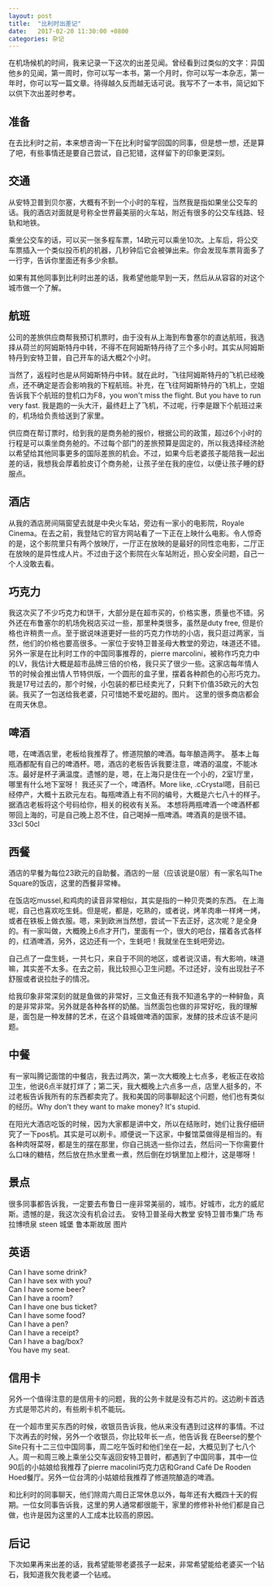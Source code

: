 ```yaml
---
layout: post
title:  "比利时出差记"
date:   2017-02-20 11:30:00 +0800
categories: 杂记
---
```

在机场候机的时间，我来记录一下这次的出差见闻。曾经看到过类似的文字：异国他乡的见闻，第一周时，你可以写一本书，第一个月时，你可以写一本杂志，第一年时，你可以写一篇文章。待得越久反而越无话可说。我写不了一本书，简记如下以供下次出差时参考。

## 准备 
在去比利时之前，本来想咨询一下在比利时留学回国的同事，但是想一想，还是算了吧，有些事情还是要自己尝试，自己犯错，这样留下的印象更深刻。

## 交通 
从安特卫普到贝尔塞，大概有不到一个小时的车程，当然我是指如果坐公交车的话。我的酒店对面就是号称全世界最美丽的火车站，附近有很多的公交车线路、轻轨和地铁。 

乘坐公交车的话，可以买一张多程车票，14欧元可以乘坐10次。上车后，将公交车票插入一个类似投币机的机器，几秒钟后它会被弹出来。你会发现车票背面多了一行字，告诉你里面还有多少余额。 

如果有其他同事到比利时出差的话，我希望他能早到一天，然后从从容容的对这个城市做一个了解。 

## 航班
公司的差旅供应商帮我预订机票时，由于没有从上海到布鲁塞尔的直达航班，我选择从荷兰的阿姆斯特丹中转，不得不在阿姆斯特丹待了三个多小时。其实从阿姆斯特丹到安特卫普，自己开车的话大概2个小时。

当然了，返程时也是从阿姆斯特丹中转。就在此时，飞往阿姆斯特丹的飞机已经晚点，还不确定是否会影响我的下程航班。补充，在飞往阿姆斯特丹的飞机上，空姐告诉我下个航班的登机口为F8，you won't miss the flight. But you have to run very fast. 我是跑的一头大汗，最终赶上了飞机，不过呢，行李是跟下个航班过来的，机场给负责给送到了家里。

供应商在帮订票时，给到我的是商务舱的报价，根据公司的政策，超过6个小时的行程是可以乘坐商务舱的。不过每个部门的差旅预算是固定的，所以我选择经济舱以希望给其他同事更多的国际差旅的机会。不过，如果今后老婆孩子能陪我一起出差的话，我想我会厚着脸皮订个商务舱，让孩子坐在我的座位，以便让孩子睡的舒服点。

## 酒店
从我的酒店房间隔窗望去就是中央火车站，旁边有一家小的电影院，Royale Cinema。在去之前，我登陆它的官方网站看了一下正在上映什么电影。令人惊奇的是，这个影院里只有两个放映厅，一厅正在放映的是最好的同性恋电影，二厅正在放映的是异性成人片。不过由于这个影院在火车站附近，担心安全问题，自己一个人没敢去看。

## 巧克力
我这次买了不少巧克力和饼干，大部分是在超市买的，价格实惠，质量也不错。另外还在布鲁塞尔的机场免税店买过一些，那里种类很多，虽然是duty free, 但是价格也许稍贵一点。至于据说味道更好一些的巧克力作坊的小店，我只逛过两家，当然，他们的价格也要高很多。一家位于安特卫普圣母大教堂的旁边，味道还不错。另外一家是在比利时工作的中国同事推荐的，pierre marcolini，被称作巧克力中的LV，我估计大概是超市品牌三倍的价格，我只买了很少一些。这家店每年情人节的时候会推出情人节特供版，一个圆形的盒子里，摆着各种颜色的心形巧克力。我是17号过去的，那个时候，小包装的都已经卖光了，只剩下价值35欧元的大包装。我买了一包送给我老婆，只可惜她不爱吃甜的。图片。
这里的很多商店都会在周天休息。
## 啤酒
嗯，在啤酒店里，老板给我推荐了。修道院酿的啤酒。每年酿造两字。
基本上每瓶酒都配有自己的啤酒杯。嗯，酒店的老板告诉我要注意，啤酒的温度，不能冰冻。最好是杯子满温度。遗憾的是，嗯，在上海只是住在一个小的，2室1厅里，哪里有什么地下室呀！
我还买了一个，啤酒杯。More like, .cCrystal嗯，目前已经停产，大概十五欧元左右。每瓶啤酒上有不同的编号，大概是六七八十的样子。据酒店老板将这个号码给你，相关的税收有关系。
本想将两瓶啤酒一个啤酒杯都带回上海的，可是自己晚上忍不住，自己喝掉一瓶啤酒。啤酒真的是很不错。
33cl 50cl
## 西餐
酒店的早餐为每位23欧元的自助餐。酒店的一层（应该说是0层）有一家名叫The Square的饭店，这里的西餐非常棒。

在饭店吃mussel,和鸡肉的读音非常相似，其实是指的一种贝壳类的东西。
在上海呢，自己也喜欢吃生蚝。但是呢，都是，吃熟的，或者说，烤羊肉串一样烤一烤，或者在铁板上做衣服。嗯，来到欧洲当然想，尝试一下去正好，这次呢？是全身的。有一家叫做，大概晚上6点才开门，里面有一个，很大的吧台，摆着各式各样的，红酒啤酒，另外，这边还有一个，生蚝吧！我就坐在生蚝吧旁边。

自己点了一盘生蚝，一共七只，来自于不同的地区，或者说汉语，有大影响，味道嘛，其实差不太多。在去之前，我比较担心卫生问题。不过还好，没有出现肚子不舒服或者说拉肚子的情况。

给我印象非常深刻的就是鱼做的非常好，三文鱼还有我不知道名字的一种鲟鱼，真的是非常非常。另外就是各种各样的奶酪。当然面包也做的非常好吃，我的理解是，面包是一种发酵的艺术，在这个县城做啤酒的国家，发酵的技术应该不是问题。

## 中餐
有一家叫腾记面馆的中餐店，我去过两次，第一次大概晚上七点多，老板正在收拾卫生，他说6点半就打烊了；第二天，我大概晚上六点多一点，店里人挺多的，不过老板告诉我所有的东西都卖完了。我和美国的同事聊起这个问题，他们也有类似的经历。Why don't they want to make money? It's stupid.

在阳光大酒店吃饭的时候，因为大家都是讲中文，所以在结账时，她们让我仔细研究了一下pos机。其实是可以刷卡。顺便说一下这家，中餐馆菜做得是相当的。有各种肉呀菜呀，都是生的摆在那里，你自己挑选一些你过去，然后问一下你需要什么口味的糖桔，然后放在热水里煮一煮，然后倒在炒锅里加上橙汁，这是哪呀！
## 景点
很多同事都告诉我，一定要去布鲁日一座非常美丽的，城市。好城市，北方的威尼斯。遗憾的是，我这次没有机会过去。
安特卫普圣母大教堂
安特卫普市集广场
布拉博喷泉
steen 城堡
鲁本斯故居
图片
## 英语
Can I have some drink?  
Can I have sex with you?  
Can I have some beer?  
Can I have a room?  
Can I have one bus ticket?  
Can I have some food?  
Can I have a pen?  
Can I have a receipt?  
Can I have a bag/box?  
You have my seat.

## 信用卡
另外一个值得注意的是信用卡的问题，我的公务卡就是没有芯片的。这边刷卡首选方式是带芯片的，有些刷卡机不能玩。

在一个超市里买东西的时候，收银员告诉我，他从来没有遇到过这样的事情。不过下次再去的时候，另外一个收银员，你比较年长一点，他告诉我
在Beerse的整个Site只有十二三位中国同事，周二吃午饭时和他们坐在一起，大概见到了七八个人。周一和周三晚上乘坐公交车返回安特卫普时，都遇到了中国同事，其中一位90后的小姑娘给我推荐了pierre macolini巧克力店和Grand Café De Rooden Hoed餐厅。另外一位台湾的小姑娘给我推荐了修道院酿造的啤酒。

和比利时的同事聊天，他们除周六周日正常休息以外，每年还有大概四十天的假期。一位女同事告诉我，这里的男人通常都很能干，家里的修修补补他们都是自己做，也许是因为这里的人工成本比较高的原因。

## 后记
下次如果再来出差的话，我希望能带老婆孩子一起来，非常希望能给老婆买一个钻石，我知道我欠我老婆一个钻戒。